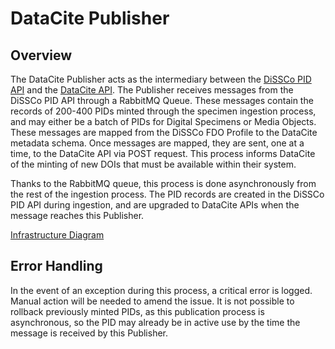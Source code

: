 # DataCite Publisher

## Overview

The DataCite Publisher acts as the intermediary between
the [DiSSCo PID API](https://github.com/DiSSCo/handle-manager) and
the [DataCite API](https://support.datacite.org/docs/api). The Publisher receives messages from the
DiSSCo PID API through a RabbitMQ Queue. These messages contain the records of 200-400 PIDs minted
through the specimen ingestion process, and may either be a batch of PIDs for Digital Specimens or
Media Objects. These messages are mapped from the DiSSCo FDO Profile to the DataCite metadata
schema. Once messages are mapped, they are sent, one at a time, to the DataCite API via POST
request. This process informs DataCite of the minting of new DOIs that must be available within
their system.

Thanks to the RabbitMQ queue, this process is done asynchronously from the rest of the ingestion
process. The PID records are created in the DiSSCo PID API during ingestion, and are upgraded to
DataCite APIs when the message reaches this Publisher.

[Infrastructure Diagram](docs/publisher.png)

## Error Handling

In the event of an exception during this process, a critical error is logged. Manual action will be
needed to amend the issue. It is not possible to rollback previously minted PIDs, as this
publication process is asynchronous, so the PID may already be in active use by the time the message
is received by this Publisher.  
